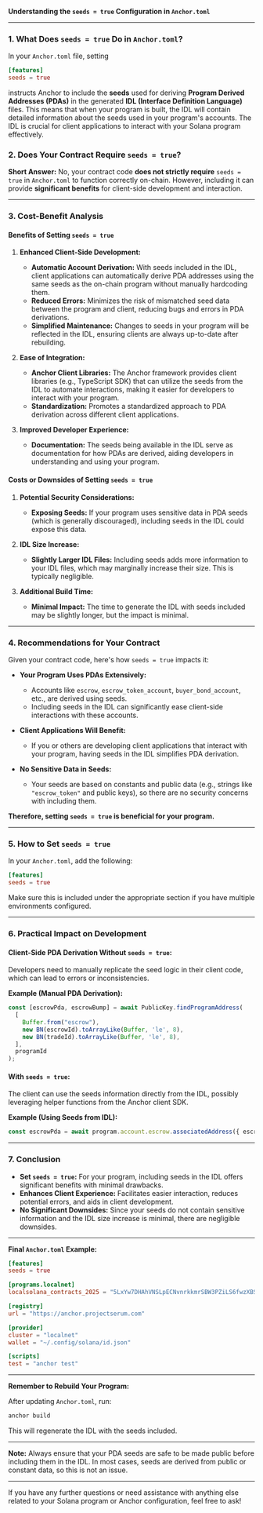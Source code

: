 **Understanding the `seeds = true` Configuration in `Anchor.toml`**

---

### **1. What Does `seeds = true` Do in `Anchor.toml`?**

In your `Anchor.toml` file, setting

```toml
[features]
seeds = true
```

instructs Anchor to include the **seeds** used for deriving **Program Derived Addresses (PDAs)** in the generated **IDL (Interface Definition Language)** files. This means that when your program is built, the IDL will contain detailed information about the seeds used in your program's accounts. The IDL is crucial for client applications to interact with your Solana program effectively.

### **2. Does Your Contract Require `seeds = true`?**

**Short Answer:** No, your contract code **does not strictly require** `seeds = true` in `Anchor.toml` to function correctly on-chain. However, including it can provide **significant benefits** for client-side development and interaction.

---

### **3. Cost-Benefit Analysis**

#### **Benefits of Setting `seeds = true`**

1. **Enhanced Client-Side Development:**
   - **Automatic Account Derivation:** With seeds included in the IDL, client applications can automatically derive PDA addresses using the same seeds as the on-chain program without manually hardcoding them.
   - **Reduced Errors:** Minimizes the risk of mismatched seed data between the program and client, reducing bugs and errors in PDA derivations.
   - **Simplified Maintenance:** Changes to seeds in your program will be reflected in the IDL, ensuring clients are always up-to-date after rebuilding.

2. **Ease of Integration:**
   - **Anchor Client Libraries:** The Anchor framework provides client libraries (e.g., TypeScript SDK) that can utilize the seeds from the IDL to automate interactions, making it easier for developers to interact with your program.
   - **Standardization:** Promotes a standardized approach to PDA derivation across different client applications.

3. **Improved Developer Experience:**
   - **Documentation:** The seeds being available in the IDL serve as documentation for how PDAs are derived, aiding developers in understanding and using your program.

#### **Costs or Downsides of Setting `seeds = true`**

1. **Potential Security Considerations:**
   - **Exposing Seeds:** If your program uses sensitive data in PDA seeds (which is generally discouraged), including seeds in the IDL could expose this data.

2. **IDL Size Increase:**
   - **Slightly Larger IDL Files:** Including seeds adds more information to your IDL files, which may marginally increase their size. This is typically negligible.

3. **Additional Build Time:**
   - **Minimal Impact:** The time to generate the IDL with seeds included may be slightly longer, but the impact is minimal.

---

### **4. Recommendations for Your Contract**

Given your contract code, here's how `seeds = true` impacts it:

- **Your Program Uses PDAs Extensively:**
  - Accounts like `escrow`, `escrow_token_account`, `buyer_bond_account`, etc., are derived using seeds.
  - Including seeds in the IDL can significantly ease client-side interactions with these accounts.

- **Client Applications Will Benefit:**
  - If you or others are developing client applications that interact with your program, having seeds in the IDL simplifies PDA derivation.

- **No Sensitive Data in Seeds:**
  - Your seeds are based on constants and public data (e.g., strings like `"escrow_token"` and public keys), so there are no security concerns with including them.

**Therefore, setting `seeds = true` is beneficial for your program.**

---

### **5. How to Set `seeds = true`**

In your `Anchor.toml`, add the following:

```toml
[features]
seeds = true
```

Make sure this is included under the appropriate section if you have multiple environments configured.

---

### **6. Practical Impact on Development**

#### **Client-Side PDA Derivation Without `seeds = true`:**

Developers need to manually replicate the seed logic in their client code, which can lead to errors or inconsistencies.

**Example (Manual PDA Derivation):**

```typescript
const [escrowPda, escrowBump] = await PublicKey.findProgramAddress(
  [
    Buffer.from("escrow"),
    new BN(escrowId).toArrayLike(Buffer, 'le', 8),
    new BN(tradeId).toArrayLike(Buffer, 'le', 8),
  ],
  programId
);
```

#### **With `seeds = true`:**

The client can use the seeds information directly from the IDL, possibly leveraging helper functions from the Anchor client SDK.

**Example (Using Seeds from IDL):**

```typescript
const escrowPda = await program.account.escrow.associatedAddress({ escrowId, tradeId });
```

---

### **7. Conclusion**

- **Set `seeds = true`:** For your program, including seeds in the IDL offers significant benefits with minimal drawbacks.
- **Enhances Client Experience:** Facilitates easier interaction, reduces potential errors, and aids in client development.
- **No Significant Downsides:** Since your seeds do not contain sensitive information and the IDL size increase is minimal, there are negligible downsides.

---

**Final `Anchor.toml` Example:**

```toml
[features]
seeds = true

[programs.localnet]
localsolana_contracts_2025 = "5LxYw7DHAhVNSLpECNvnrkkmrSBW3PZiLS6fwzXBSyBX"

[registry]
url = "https://anchor.projectserum.com"

[provider]
cluster = "localnet"
wallet = "~/.config/solana/id.json"

[scripts]
test = "anchor test"
```

---

**Remember to Rebuild Your Program:**

After updating `Anchor.toml`, run:

```bash
anchor build
```

This will regenerate the IDL with the seeds included.

---

**Note:** Always ensure that your PDA seeds are safe to be made public before including them in the IDL. In most cases, seeds are derived from public or constant data, so this is not an issue.

---

If you have any further questions or need assistance with anything else related to your Solana program or Anchor configuration, feel free to ask!
